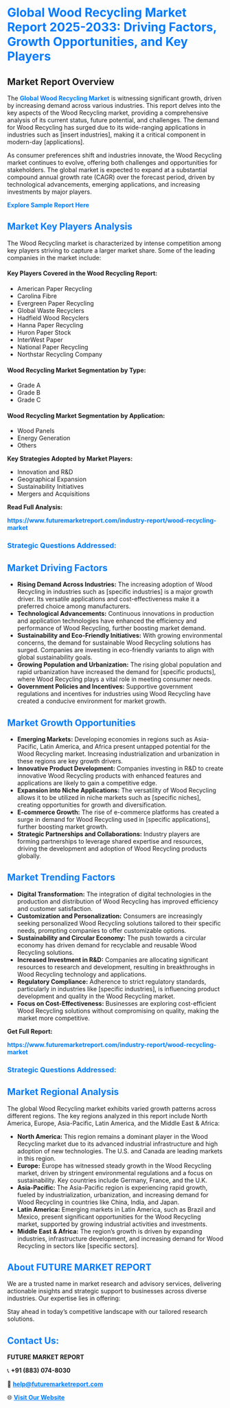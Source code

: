 <h1 style="color: #007BFF;">Global Wood Recycling Market Report 2025-2033: Driving Factors, Growth Opportunities, and Key Players</h1>

<section id="overview">
<h2>Market Report Overview</h2>
<p>The <a href="https://www.futuremarketreport.com/industry-report/wood-recycling-market" style="color: #007BFF; text-decoration: none;"><strong>Global Wood Recycling Market</strong></a> is witnessing significant growth, driven by increasing demand across various industries. This report delves into the key aspects of the Wood Recycling market, providing a comprehensive analysis of its current status, future potential, and challenges. The demand for Wood Recycling has surged due to its wide-ranging applications in industries such as [insert industries], making it a critical component in modern-day [applications].</p>
<p>As consumer preferences shift and industries innovate, the Wood Recycling market continues to evolve, offering both challenges and opportunities for stakeholders. The global market is expected to expand at a substantial compound annual growth rate (CAGR) over the forecast period, driven by technological advancements, emerging applications, and increasing investments by major players.</p>
</section>

<section id="overview">
<p><a href="https://www.futuremarketreport.com/request-sample/reportId=61330" style="color: #007BFF; text-decoration: none;"><strong>Explore Sample Report Here</strong></a></p>
</section>

<section id="key-players">
<h2 style="color: #007BFF;">Market Key Players Analysis</h2>
<p>The Wood Recycling market is characterized by intense competition among key players striving to capture a larger market share. Some of the leading companies in the market include:</p>
<h4>Key Players Covered in the Wood Recycling Report:</h4>
<ul><li>American Paper Recycling</li><li>Carolina Fibre</li><li>Evergreen Paper Recycling</li><li>Global Waste Recyclers</li><li>Hadfield Wood Recyclers</li><li>Hanna Paper Recycling</li><li>Huron Paper Stock</li><li>InterWest Paper</li><li>National Paper Recycling</li><li>Northstar Recycling Company</li></ul>
<h4>Wood Recycling Market Segmentation by Type:</h4>
<ul><li>Grade A</li><li>Grade B</li><li>Grade C</li></ul>

<h4>Wood Recycling Market Segmentation by Application:</h4>
<ul><li>Wood Panels</li><li>Energy Generation</li><li>Others</li></ul>
<p><strong>Key Strategies Adopted by Market Players:</strong></p>
<ul>
<li>Innovation and R&D</li>
<li>Geographical Expansion</li>
<li>Sustainability Initiatives</li>
<li>Mergers and Acquisitions</li>
</ul>
</section>

<section>
<p><strong>Read Full Analysis: </strong></p><a href="https://www.futuremarketreport.com/industry-report/wood-recycling-market" style="color: #007BFF; text-decoration: none;"><strong>https://www.futuremarketreport.com/industry-report/wood-recycling-market</strong></a>
<h3 style="color: #007BFF;">Strategic Questions Addressed:</h3>
</section>

<section id="driving-factors">
<h2 style="color: #007BFF;">Market Driving Factors</h2>
<ul>
<li><strong>Rising Demand Across Industries:</strong> The increasing adoption of Wood Recycling in industries such as [specific industries] is a major growth driver. Its versatile applications and cost-effectiveness make it a preferred choice among manufacturers.</li>
<li><strong>Technological Advancements:</strong> Continuous innovations in production and application technologies have enhanced the efficiency and performance of Wood Recycling, further boosting market demand.</li>
<li><strong>Sustainability and Eco-Friendly Initiatives:</strong> With growing environmental concerns, the demand for sustainable Wood Recycling solutions has surged. Companies are investing in eco-friendly variants to align with global sustainability goals.</li>
<li><strong>Growing Population and Urbanization:</strong> The rising global population and rapid urbanization have increased the demand for [specific products], where Wood Recycling plays a vital role in meeting consumer needs.</li>
<li><strong>Government Policies and Incentives:</strong> Supportive government regulations and incentives for industries using Wood Recycling have created a conducive environment for market growth.</li>
</ul>
</section>

<section id="growth-opportunities">
<h2 style="color: #007BFF;">Market Growth Opportunities</h2>
<ul>
<li><strong>Emerging Markets:</strong> Developing economies in regions such as Asia-Pacific, Latin America, and Africa present untapped potential for the Wood Recycling market. Increasing industrialization and urbanization in these regions are key growth drivers.</li>
<li><strong>Innovative Product Development:</strong> Companies investing in R&D to create innovative Wood Recycling products with enhanced features and applications are likely to gain a competitive edge.</li>
<li><strong>Expansion into Niche Applications:</strong> The versatility of Wood Recycling allows it to be utilized in niche markets such as [specific niches], creating opportunities for growth and diversification.</li>
<li><strong>E-commerce Growth:</strong> The rise of e-commerce platforms has created a surge in demand for Wood Recycling used in [specific applications], further boosting market growth.</li>
<li><strong>Strategic Partnerships and Collaborations:</strong> Industry players are forming partnerships to leverage shared expertise and resources, driving the development and adoption of Wood Recycling products globally.</li>
</ul>
</section>

<section id="trending-factors">
<h2 style="color: #007BFF;">Market Trending Factors</h2>
<ul>
<li><strong>Digital Transformation:</strong> The integration of digital technologies in the production and distribution of Wood Recycling has improved efficiency and customer satisfaction.</li>
<li><strong>Customization and Personalization:</strong> Consumers are increasingly seeking personalized Wood Recycling solutions tailored to their specific needs, prompting companies to offer customizable options.</li>
<li><strong>Sustainability and Circular Economy:</strong> The push towards a circular economy has driven demand for recyclable and reusable Wood Recycling solutions.</li>
<li><strong>Increased Investment in R&D:</strong> Companies are allocating significant resources to research and development, resulting in breakthroughs in Wood Recycling technology and applications.</li>
<li><strong>Regulatory Compliance:</strong> Adherence to strict regulatory standards, particularly in industries like [specific industries], is influencing product development and quality in the Wood Recycling market.</li>
<li><strong>Focus on Cost-Effectiveness:</strong> Businesses are exploring cost-efficient Wood Recycling solutions without compromising on quality, making the market more competitive.</li>
</ul>
</section>

<section>
<p><strong>Get Full Report: </strong></p><a href="https://www.futuremarketreport.com/industry-report/wood-recycling-market" style="color: #007BFF; text-decoration: none;"><strong>https://www.futuremarketreport.com/industry-report/wood-recycling-market</strong></a>
<h3 style="color: #007BFF;">Strategic Questions Addressed:</h3>
</section>


<section id="regional-analysis">
<h2 style="color: #007BFF;">Market Regional Analysis</h2>
<p>The global Wood Recycling market exhibits varied growth patterns across different regions. The key regions analyzed in this report include North America, Europe, Asia-Pacific, Latin America, and the Middle East & Africa:</p>
<ul>
<li><strong>North America:</strong> This region remains a dominant player in the Wood Recycling market due to its advanced industrial infrastructure and high adoption of new technologies. The U.S. and Canada are leading markets in this region.</li>
<li><strong>Europe:</strong> Europe has witnessed steady growth in the Wood Recycling market, driven by stringent environmental regulations and a focus on sustainability. Key countries include Germany, France, and the U.K.</li>
<li><strong>Asia-Pacific:</strong> The Asia-Pacific region is experiencing rapid growth, fueled by industrialization, urbanization, and increasing demand for Wood Recycling in countries like China, India, and Japan.</li>
<li><strong>Latin America:</strong> Emerging markets in Latin America, such as Brazil and Mexico, present significant opportunities for the Wood Recycling market, supported by growing industrial activities and investments.</li>
<li><strong>Middle East & Africa:</strong> The region’s growth is driven by expanding industries, infrastructure development, and increasing demand for Wood Recycling in sectors like [specific sectors].</li>
</ul>
</section>

<footer>
<h2 style="color: #007BFF;">About FUTURE MARKET REPORT</h2>
<p>We are a trusted name in market research and advisory services, delivering actionable insights and strategic support to businesses across diverse industries. Our expertise lies in offering:</p>

<p>Stay ahead in today’s competitive landscape with our tailored research solutions.</p>

<h2 style="color: #007BFF;">Contact Us:</h2>
<p><strong>FUTURE MARKET REPORT</strong></p>
<p>📞 <strong>+91 (883) 074-8030</strong></p>
<p>📧 <strong><a href="mailto:help@futuremarketreport.com" style="color: #007BFF;">help@futuremarketreport.com</a></strong></p>
<p>🌐 <strong><a href="https://www.futuremarketreport.com/" style="color: #007BFF;">Visit Our Website</a></strong></p>
</footer>